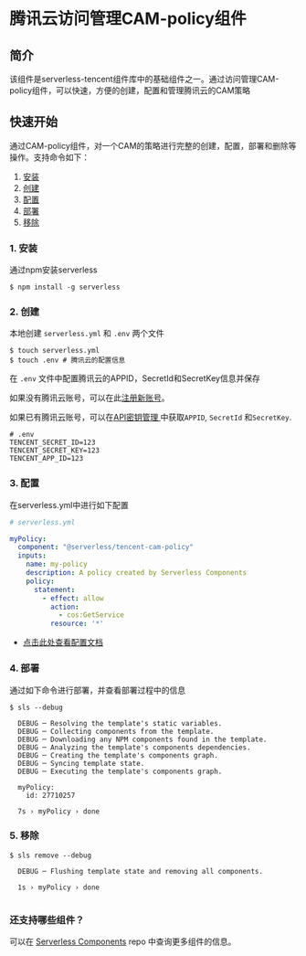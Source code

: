 # 腾讯云访问管理CAM-policy组件

## 简介
该组件是serverless-tencent组件库中的基础组件之一。通过访问管理CAM-policy组件，可以快速，方便的创建，配置和管理腾讯云的CAM策略

## 快速开始

通过CAM-policy组件，对一个CAM的策略进行完整的创建，配置，部署和删除等操作。支持命令如下：

1. [安装](#1-安装)
2. [创建](#2-创建)
3. [配置](#3-配置)
4. [部署](#4-部署)
5. [移除](#5-移除)

### 1. 安装

通过npm安装serverless

```console
$ npm install -g serverless
```

### 2. 创建

本地创建 `serverless.yml` 和 `.env` 两个文件

```console
$ touch serverless.yml
$ touch .env # 腾讯云的配置信息
```

在 `.env` 文件中配置腾讯云的APPID，SecretId和SecretKey信息并保存

如果没有腾讯云账号，可以在此[注册新账号](https://cloud.tencent.com/register)。

如果已有腾讯云账号，可以在[API密钥管理
](https://console.cloud.tencent.com/cam/capi)中获取`APPID`, `SecretId` 和`SecretKey`.

```
# .env
TENCENT_SECRET_ID=123
TENCENT_SECRET_KEY=123
TENCENT_APP_ID=123
```

### 3. 配置

在serverless.yml中进行如下配置

```yml
# serverless.yml

myPolicy:
  component: "@serverless/tencent-cam-policy"
  inputs:
    name: my-policy
    description: A policy created by Serverless Components
    policy:
      statement:
        - effect: allow
          action:
            - cos:GetService
          resource: '*'

```
* [点击此处查看配置文档](https://github.com/serverless-tencent/tencent-cam-policy/blob/master/docs/configure.md)


### 4. 部署

通过如下命令进行部署，并查看部署过程中的信息
```console
$ sls --debug

  DEBUG ─ Resolving the template's static variables.
  DEBUG ─ Collecting components from the template.
  DEBUG ─ Downloading any NPM components found in the template.
  DEBUG ─ Analyzing the template's components dependencies.
  DEBUG ─ Creating the template's components graph.
  DEBUG ─ Syncing template state.
  DEBUG ─ Executing the template's components graph.

  myPolicy: 
    id: 27710257

  7s › myPolicy › done
```


### 5. 移除
```console
$ sls remove --debug

  DEBUG ─ Flushing template state and removing all components.

  1s › myPolicy › done


```

### 还支持哪些组件？

可以在 [Serverless Components](https://github.com/serverless/components) repo 中查询更多组件的信息。
